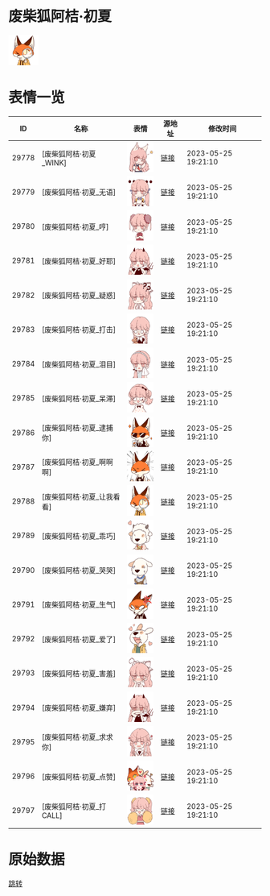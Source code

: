 # 废柴狐阿桔·初夏

<img src="./cover.png" height="60" alt="cover" />

# 表情一览

|ID|名称|表情|源地址|修改时间|
|----|----|----|----|----|
|29778|[废柴狐阿桔·初夏_WINK]|<img src="./pic/029778_%5B废柴狐阿桔·初夏_WINK%5D.png" height="60" alt="WINK"/>|[链接](https://i0.hdslb.com/bfs/garb/e81a7b1896e4cfda168c6aff622819197e2e8d3c.png)|2023-05-25 19:21:10|
|29779|[废柴狐阿桔·初夏_无语]|<img src="./pic/029779_%5B废柴狐阿桔·初夏_无语%5D.png" height="60" alt="无语"/>|[链接](https://i0.hdslb.com/bfs/garb/6ad69b91e07419e3e2fb3c3e8d4a4aa18afd8b0c.png)|2023-05-25 19:21:10|
|29780|[废柴狐阿桔·初夏_哼]|<img src="./pic/029780_%5B废柴狐阿桔·初夏_哼%5D.png" height="60" alt="哼"/>|[链接](https://i0.hdslb.com/bfs/garb/990dd329c1e6532b65367a1d69cce39caf5605d0.png)|2023-05-25 19:21:10|
|29781|[废柴狐阿桔·初夏_好耶]|<img src="./pic/029781_%5B废柴狐阿桔·初夏_好耶%5D.png" height="60" alt="好耶"/>|[链接](https://i0.hdslb.com/bfs/garb/5350ca70ef568db4da8149d0fb338a96e7ba35cb.png)|2023-05-25 19:21:10|
|29782|[废柴狐阿桔·初夏_疑惑]|<img src="./pic/029782_%5B废柴狐阿桔·初夏_疑惑%5D.png" height="60" alt="疑惑"/>|[链接](https://i0.hdslb.com/bfs/garb/0e1dce67abcf19a4933009327bad3facd96b4895.png)|2023-05-25 19:21:10|
|29783|[废柴狐阿桔·初夏_打击]|<img src="./pic/029783_%5B废柴狐阿桔·初夏_打击%5D.png" height="60" alt="打击"/>|[链接](https://i0.hdslb.com/bfs/garb/6b1a265b387587b18a4d2900043cde0a424952f5.png)|2023-05-25 19:21:10|
|29784|[废柴狐阿桔·初夏_泪目]|<img src="./pic/029784_%5B废柴狐阿桔·初夏_泪目%5D.png" height="60" alt="泪目"/>|[链接](https://i0.hdslb.com/bfs/garb/5ae1899f8a7acd6da7435e321a9697fa737b919c.png)|2023-05-25 19:21:10|
|29785|[废柴狐阿桔·初夏_呆滞]|<img src="./pic/029785_%5B废柴狐阿桔·初夏_呆滞%5D.png" height="60" alt="呆滞"/>|[链接](https://i0.hdslb.com/bfs/garb/5d0c3a1c6674897f65739a502347e93aebb29dae.png)|2023-05-25 19:21:10|
|29786|[废柴狐阿桔·初夏_逮捕你]|<img src="./pic/029786_%5B废柴狐阿桔·初夏_逮捕你%5D.png" height="60" alt="逮捕你"/>|[链接](https://i0.hdslb.com/bfs/garb/c281acf6425e1cd34724eec28121e7b8aee00a74.png)|2023-05-25 19:21:10|
|29787|[废柴狐阿桔·初夏_啊啊啊]|<img src="./pic/029787_%5B废柴狐阿桔·初夏_啊啊啊%5D.png" height="60" alt="啊啊啊"/>|[链接](https://i0.hdslb.com/bfs/garb/f4e7d3bcb41c704639047af4e262295e64280f6f.png)|2023-05-25 19:21:10|
|29788|[废柴狐阿桔·初夏_让我看看]|<img src="./pic/029788_%5B废柴狐阿桔·初夏_让我看看%5D.png" height="60" alt="让我看看"/>|[链接](https://i0.hdslb.com/bfs/garb/f032f2993445f040a646690dbf495c4f2c829970.png)|2023-05-25 19:21:10|
|29789|[废柴狐阿桔·初夏_乖巧]|<img src="./pic/029789_%5B废柴狐阿桔·初夏_乖巧%5D.png" height="60" alt="乖巧"/>|[链接](https://i0.hdslb.com/bfs/garb/360bbe4f33a038cdeaf9d46f93b82f49fbcfe626.png)|2023-05-25 19:21:10|
|29790|[废柴狐阿桔·初夏_哭哭]|<img src="./pic/029790_%5B废柴狐阿桔·初夏_哭哭%5D.png" height="60" alt="哭哭"/>|[链接](https://i0.hdslb.com/bfs/garb/6df24b2dacbbbea49631b62907171c8f8417400e.png)|2023-05-25 19:21:10|
|29791|[废柴狐阿桔·初夏_生气]|<img src="./pic/029791_%5B废柴狐阿桔·初夏_生气%5D.png" height="60" alt="生气"/>|[链接](https://i0.hdslb.com/bfs/garb/d63e77a0c677daaedf3c13d1c6d5c2c80ebfa838.png)|2023-05-25 19:21:10|
|29792|[废柴狐阿桔·初夏_爱了]|<img src="./pic/029792_%5B废柴狐阿桔·初夏_爱了%5D.png" height="60" alt="爱了"/>|[链接](https://i0.hdslb.com/bfs/garb/9214d8073636e10eae87830dabe3e3c1b07664a5.png)|2023-05-25 19:21:10|
|29793|[废柴狐阿桔·初夏_害羞]|<img src="./pic/029793_%5B废柴狐阿桔·初夏_害羞%5D.png" height="60" alt="害羞"/>|[链接](https://i0.hdslb.com/bfs/garb/2cac55c2650b3d999763ecf55ff320b91cfd96dc.png)|2023-05-25 19:21:10|
|29794|[废柴狐阿桔·初夏_嫌弃]|<img src="./pic/029794_%5B废柴狐阿桔·初夏_嫌弃%5D.png" height="60" alt="嫌弃"/>|[链接](https://i0.hdslb.com/bfs/garb/3c3867372eca0a58407514899e1090d37f9cc24c.png)|2023-05-25 19:21:10|
|29795|[废柴狐阿桔·初夏_求求你]|<img src="./pic/029795_%5B废柴狐阿桔·初夏_求求你%5D.png" height="60" alt="求求你"/>|[链接](https://i0.hdslb.com/bfs/garb/6fa30a486e100dae573491cb18aaf64c36afd31a.png)|2023-05-25 19:21:10|
|29796|[废柴狐阿桔·初夏_点赞]|<img src="./pic/029796_%5B废柴狐阿桔·初夏_点赞%5D.png" height="60" alt="点赞"/>|[链接](https://i0.hdslb.com/bfs/garb/1155fbd362344ac38926a9f9122e4b83127ea734.png)|2023-05-25 19:21:10|
|29797|[废柴狐阿桔·初夏_打CALL]|<img src="./pic/029797_%5B废柴狐阿桔·初夏_打CALL%5D.png" height="60" alt="打CALL"/>|[链接](https://i0.hdslb.com/bfs/garb/b73f459b864d85459b6ca396bf89f59ac1e0ed24.png)|2023-05-25 19:21:10|

# 原始数据

[跳转](./raw.json)

